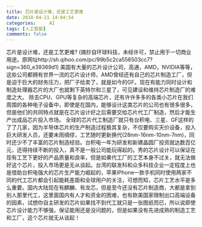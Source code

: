 ```yaml
---
title: 芯片是设计难，还是工艺更难
date: 2018-04-21 14:04:54
categories: 	AI
tags: [人工智能]
comments: false
---
```


芯片是设计难，还是工艺更难?
(摘抄自环球科技，未经许可，禁止用于一切商业用途。原网址http://sh.qihoo.com/pc/99b5c2ca556503cc7?sign=360_e39369d1)
美国有大量的芯片设计公司，高通，AMD，NVIDIA等等，这些公司都拥有世界一流的芯片设计师，AMD曾经还有自己的芯片制造工厂，但是迫于巨大的财务压力，把厂子给卖了，就是如今的GF。现在有能力同时设计和制造处理器芯片的大厂也就剩下英特尔和三星了，可见建设和维持芯片制造厂的难度之大。
除去CPU、GPU等复杂的高端芯片，还有许许多多的各类小芯片在我们周围的各种电子设备中，即使是在国内，能够设计这类芯片的公司也有很多很多，但是他们的共同特点就是在芯片设计好之后需要交给芯片代工厂制造，然后才能生产出成品芯片投入市场。
全球的芯片代工制造厂就只有台积电、三星、GF这样的了了几家，因为半导体芯片的生产制造过程极其复杂，不仅要购买天价设备，投入巨大研发人员，还要未雨绸缪，工艺随时更新换代(28nm-16nm-10nm-7nm)，同时还少不了丰富的芯片制造经验。台积电一年为研发和新建晶圆厂投资就达数百亿元，还得持续不断的投入，真不是一般公司能玩得起的。秀的芯片设计可以保证在现有工艺下更好的产品质量和良率，但是如果代工厂的工艺本身不过关，就无法做好这个芯片，投入市场更是无从谈起。台湾的联发科和众多科技企业一定程度上也是借助台积电强大的芯片生产能力崛起的，苹果IPhone一款手机同时使用两家不同的代工芯片都会引起能耗差距和全球用户的关注，可想而知，芯片工艺水平是多么重要。国内大陆现在有麒麟、有龙芯，但是至今还没有芯片制造商，大都是拿到别人那里代工，这里面国内有人才和资金的困难，也有欧美国家限制出口高端设备的因素，试想你自主研发的芯片如果找不到代工就只是一张图纸而已，所以说即使芯片设计能力不够强，保证能用还是没问题的，但是如果没有先进成熟的制造工艺和工厂，这个芯片就无从谈起！

